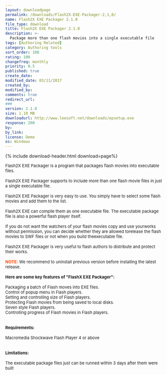 ```yaml
---
layout: downloadpage
permalink: /downloads/Flash2X-EXE-Packager-2,1,0/
name: Flash2X EXE Packager 2.1.0
file_type: download
title: Flash2X EXE Packager 2.1.0
description: >-
  Package more than one flash movies into a single executable file
tags: [Authoring Related]
category: Authoring tools
sort_order: 100
rating: 100
changefreq: monthly
priority: 0.5
published: true
create_date: 
modified_date: 03/11/2017
created_by: 
modified_by: 
comments: true
redirect_url: 
### 
version: 2.1.0
size: 1.10 MB
downloadurl: http://www.leesoft.net/downloads/epsetup.exe
response: 200
by: 
by_link: 
license: Demo 
os: Windows
---
```


{% include download-header.html download=page%}

<p style="fix-download-text !important">
<p><font size="2">Flash2X EXE Packager is a program that packages flash movies into executable files. <br />
<br />
Flash2X EXE Packager supports to include more than one flash movie files in just a single executable file.<br />
<br />
Flash2X EXE Packager is very easy to use. You simply have to select some flash movies and add them to the list. <br />
<br />
Flash2X EXE can compile them as one executable file. The executable package file is also a powerful flash player itself.<br />
<br />
If you do not want the watchers of your flash movies copy and use yourworks without permission, you can decide whether they are allowed torelease the flash movies to SWF files or not when you build theexecutable file. <br />
<br />
Flash2X EXE Packager is very useful to flash authors to distribute and protect their works.<br />
<br />
<font color="#ff4500"><strong>NOTE:</strong></font> We recommend to uninstall previous version before installing the latest release.<br />
<br />
<span><strong>Here are some key features of "FlashX EXE Packager":</strong></span><br />
<br />
Packaging a batch of Flash moves into EXE files. <br />
Control of popup menu in Flash players. <br />
Setting and controlling size of Flash players. <br />
Protecting Flash movies from being saved to local disks. <br />
Seven style Flash players. <br />
Controlling progress of Flash movies in Flash players. <br />
<br />
<br />
<span><strong>Requirements:</strong></span><br />
<br />
Macromedia Shockwave Flash Player 4 or above<br />
<br />
<br />
<span><strong>Limitations:</strong></span><br />
<br />
The executable package files just can be runned within 3 days after them were built<br />
</font></p></p>
